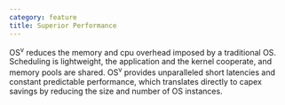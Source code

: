 ```yaml
---
category: feature
title: Superior Performance
---
```


OS<sup>v</sup> reduces the memory and cpu overhead imposed by a traditional OS. Scheduling is lightweight, the application and the kernel cooperate, and memory pools are shared. OS<sup>v</sup> provides unparalleled short latencies and constant predictable performance, which translates directly to capex savings by reducing the size and number of OS instances.

